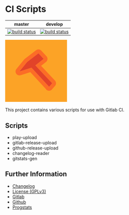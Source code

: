 # CI Scripts 

|master|develop|
|:---:|:---:|
|[![build status](https://gitlab.namibsun.net/namibsun/python/ci-scripts/badges/master/build.svg)](https://gitlab.namibsun.net/namibsun/python/ci-scripts/commits/master)|[![build status](https://gitlab.namibsun.net/namibsun/python/ci-scripts/badges/develop/build.svg)](https://gitlab.namibsun.net/namibsun/python/ci-scripts/commits/develop)|


![Logo](resources/logo/logo-readme.png)

This project contains various scripts for use with Gitlab CI.

## Scripts

* play-upload
* gitlab-release-upload
* github-release-upload
* changelog-reader
* gitstats-gen

## Further Information

* [Changelog](CHANGELOG)
* [License (GPLv3)](LICENSE)
* [Gitlab](https://gitlab.namibsun.net/namibsun/python/ci-scripts)
* [Github](https://github.com/namboy94/ci-scripts)
* [Progstats](https://progstats.namibsun.net/projects/ci-scripts)
